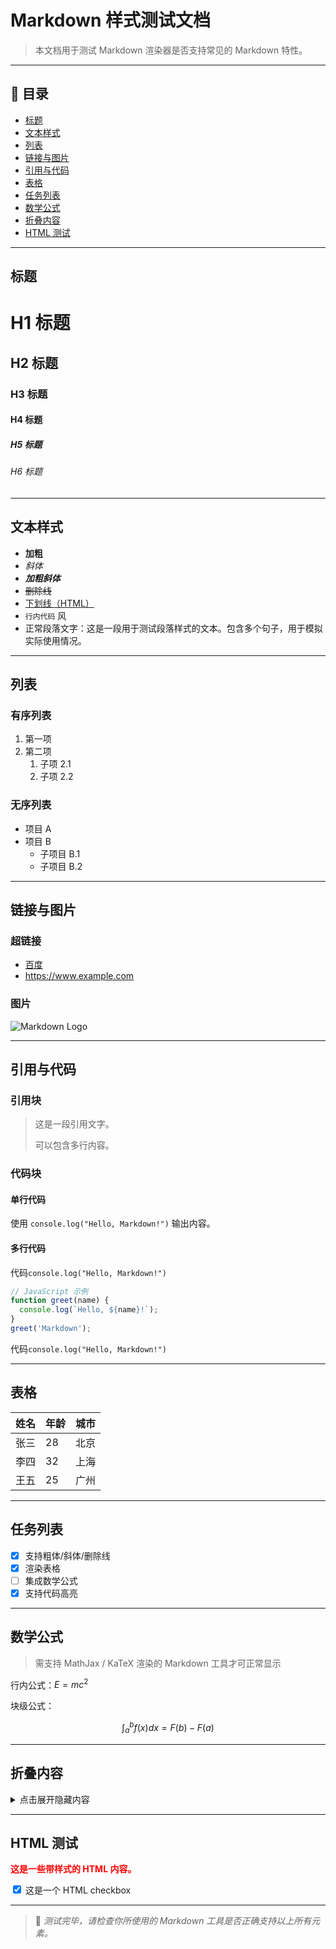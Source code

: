 # Markdown 样式测试文档

> 本文档用于测试 Markdown 渲染器是否支持常见的 Markdown 特性。

---

## 📌 目录

* [标题](#标题)
* [文本样式](#文本样式)
* [列表](#列表)
* [链接与图片](#链接与图片)
* [引用与代码](#引用与代码)
* [表格](#表格)
* [任务列表](#任务列表)
* [数学公式](#数学公式)
* [折叠内容](#折叠内容)
* [HTML 测试](#html-测试)

---

## 标题

# H1 标题

## H2 标题

### H3 标题

#### H4 标题

##### H5 标题

###### H6 标题

---

## 文本样式

- **加粗**
- *斜体*
- ***加粗斜体***
- ~~删除线~~
- <u typography-underline>下划线（HTML）</u>
- `行内代码` 风
- 正常段落文字：这是一段用于测试段落样式的文本。包含多个句子，用于模拟实际使用情况。

---

## 列表

### 有序列表

1. 第一项
2. 第二项
    1. 子项 2.1
    2. 子项 2.2

### 无序列表

- 项目 A
- 项目 B
    - 子项目 B.1
    - 子项目 B.2

---

## 链接与图片

### 超链接

- [百度](https://www.baidu.com)
- <https://www.example.com>

### 图片

![Markdown Logo](https://markdown-here.com/img/icon256.png)

---

## 引用与代码

### 引用块

> 这是一段引用文字。
>
> 可以包含多行内容。

### 代码块

#### 单行代码

使用 `console.log("Hello, Markdown!")` 输出内容。

#### 多行代码

代码`console.log("Hello, Markdown!")`
```js
// JavaScript 示例
function greet(name) {
  console.log(`Hello, ${name}!`);
}
greet('Markdown');
```
代码`console.log("Hello, Markdown!")`

---

## 表格

| 姓名   | 年龄 | 城市     |
|--------|------|----------|
| 张三   | 28   | 北京     |
| 李四   | 32   | 上海     |
| 王五   | 25   | 广州     |

---

## 任务列表

- [x] 支持粗体/斜体/删除线
- [x] 渲染表格
- [ ] 集成数学公式
- [x] 支持代码高亮

---

## 数学公式

> 需支持 MathJax / KaTeX 渲染的 Markdown 工具才可正常显示

行内公式：$E = mc^2$

块级公式：

$$
\int_{a}^{b} f(x) dx = F(b) - F(a)
$$

---

## 折叠内容

<details>
  <summary>点击展开隐藏内容</summary>

这是一些折叠内容，可以用于 FAQ、代码说明或额外信息展示。

</details>

---

## HTML 测试

<div style="color: red; font-weight: bold;">
  这是一些带样式的 HTML 内容。
</div>

<input type="checkbox" checked> 这是一个 HTML checkbox

---

> 📄 *测试完毕，请检查你所使用的 Markdown 工具是否正确支持以上所有元素。*
